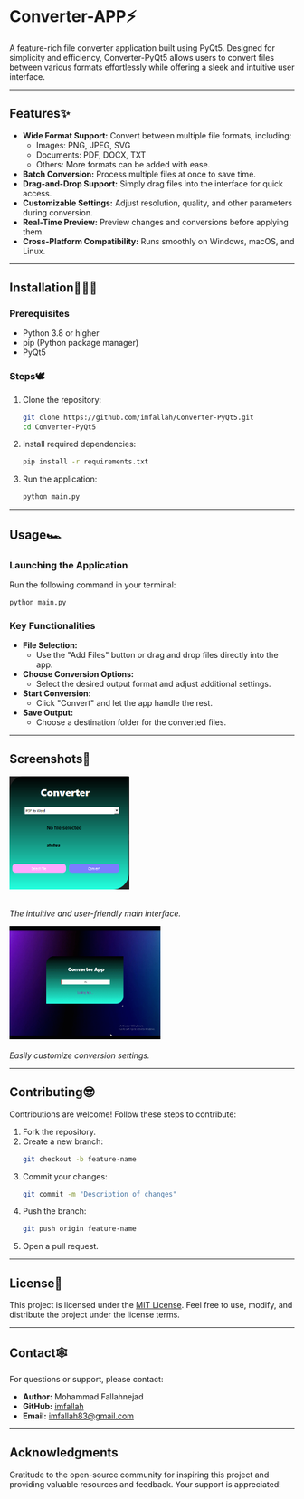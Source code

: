 # Converter-APP⚡

A feature-rich file converter application built using PyQt5. Designed for simplicity and efficiency, Converter-PyQt5 allows users to convert files between various formats effortlessly while offering a sleek and intuitive user interface.

---

## Features✨

- **Wide Format Support:** Convert between multiple file formats, including:
  - Images: PNG, JPEG, SVG
  - Documents: PDF, DOCX, TXT
  - Others: More formats can be added with ease.
- **Batch Conversion:** Process multiple files at once to save time.
- **Drag-and-Drop Support:** Simply drag files into the interface for quick access.
- **Customizable Settings:** Adjust resolution, quality, and other parameters during conversion.
- **Real-Time Preview:** Preview changes and conversions before applying them.
- **Cross-Platform Compatibility:** Runs smoothly on Windows, macOS, and Linux.

---

## Installation👨🏽‍💻

### Prerequisites
- Python 3.8 or higher
- pip (Python package manager)
- PyQt5

### Steps🕊

1. Clone the repository:
   ```bash
   git clone https://github.com/imfallah/Converter-PyQt5.git
   cd Converter-PyQt5
   ```

2. Install required dependencies:
   ```bash
   pip install -r requirements.txt
   ```

3. Run the application:
   ```bash
   python main.py
   ```

---

## Usage🏎

### Launching the Application
Run the following command in your terminal:
```bash
python main.py
```

### Key Functionalities
- **File Selection:**
  - Use the "Add Files" button or drag and drop files directly into the app.
- **Choose Conversion Options:**
  - Select the desired output format and adjust additional settings.
- **Start Conversion:**
  - Click "Convert" and let the app handle the rest.
- **Save Output:**
  - Choose a destination folder for the converted files.

---

## Screenshots📸

<img src="https://github.com/imfallah/Converter-PyQt5/blob/main/screen.png" height="200"><br><br>

*The intuitive and user-friendly main interface.*

<img src="https://github.com/imfallah/Converter-PyQt5/blob/main/via.gif" height="200"><br><br>
*Easily customize conversion settings.*

---

## Contributing😎

Contributions are welcome! Follow these steps to contribute:
1. Fork the repository.
2. Create a new branch:
   ```bash
   git checkout -b feature-name
   ```
3. Commit your changes:
   ```bash
   git commit -m "Description of changes"
   ```
4. Push the branch:
   ```bash
   git push origin feature-name
   ```
5. Open a pull request.

---

## License🧠

This project is licensed under the [MIT License](LICENSE). Feel free to use, modify, and distribute the project under the license terms.

---

## Contact🕸

For questions or support, please contact:
- **Author:** Mohammad Fallahnejad
- **GitHub:** [imfallah](https://github.com/imfallah)
- **Email:** imfallah83@gmail.com

---

## Acknowledgments

Gratitude to the open-source community for inspiring this project and providing valuable resources and feedback. Your support is appreciated!

